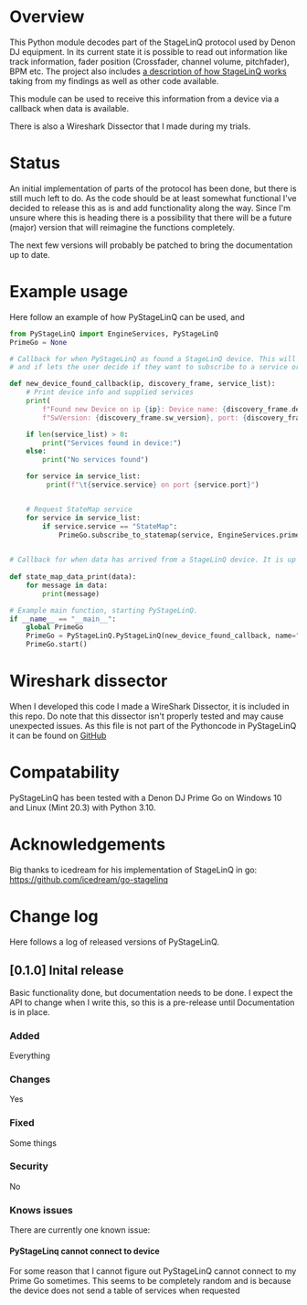 # Overview
This Python module decodes part of the StageLinQ protocol used by Denon DJ equipment. In its current state it is
possible to read out information like track information, fader position (Crossfader, channel volume, pitchfader), BPM 
etc. The project also includes [a description of how StageLinQ works](https://github.com/Jaxc/PyStageLinQ/blob/main/StageLinQ_protocol.md) taking from my findings
as well as other code available.

This module can be used to receive this information from a device via a callback when data is available.

There is also a Wireshark Dissector that I made during my trials.

# Status
An initial implementation of parts of the protocol has been done, but there is still much left to do. As the code should
be at least somewhat functional I've decided to release this as is and add functionality along the way. Since I'm unsure
where this is heading there is a possibility that there will be a future (major) version that will reimagine the 
functions completely.

The next few versions will probably be patched to bring the documentation up to date.

# Example usage
Here follow an example of how PyStageLinQ can be used, and 

```python
from PyStageLinQ import EngineServices, PyStageLinQ
PrimeGo = None

# Callback for when PyStageLinQ as found a StageLinQ device. This will print out information about the found device
# and if lets the user decide if they want to subscribe to a service or not.

def new_device_found_callback(ip, discovery_frame, service_list):
    # Print device info and supplied services
    print(
        f"Found new Device on ip {ip}: Device name: {discovery_frame.device_name}, ConnectionType: {discovery_frame.connection_type}, SwName: {discovery_frame.sw_name}, "
        f"SwVersion: {discovery_frame.sw_version}, port: {discovery_frame.Port}")

    if len(service_list) > 0:
        print("Services found in device:")
    else:
        print("No services found")

    for service in service_list:
         print(f"\t{service.service} on port {service.port}")


    # Request StateMap service
    for service in service_list:
        if service.service == "StateMap":
            PrimeGo.subscribe_to_statemap(service, EngineServices.prime_go, state_map_data_print)

            
# Callback for when data has arrived from a StageLinQ device. It is up to the user what to do with this information.
            
def state_map_data_print(data):
    for message in data:
        print(message)

# Example main function, starting PyStageLinQ.
if __name__ == "__main__":
    global PrimeGo
    PrimeGo = PyStageLinQ.PyStageLinQ(new_device_found_callback, name="Jaxcie StagelinQ")
    PrimeGo.start()
```

# Wireshark dissector
When I developed this code I made a WireShark Dissector, it is included in this repo. Do note that this dissector 
isn't properly tested and may cause unexpected issues. As this file is not part of the Pythoncode in PyStageLinQ it can
be found on [GitHub](https://github.com/Jaxc/PyStageLinQ/blob/main/tools/StageLinQ.lua)

# Compatability
PyStageLinQ has been tested with a Denon DJ Prime Go on Windows 10 and Linux (Mint 20.3) with Python 3.10. 

# Acknowledgements
Big thanks to icedream for his implementation of StageLinQ in go:
https://github.com/icedream/go-stagelinq

# Change log
Here follows a log of released versions of PyStageLinQ.
## [0.1.0] Inital release
Basic functionality done, but documentation needs to be done. I expect the API to change when I write this, so this is
a pre-release until Documentation is in place.
### Added
Everything
### Changes
Yes
### Fixed
Some things
### Security
No
### Knows issues
There are currently one known issue:
#### PyStageLinq cannot connect to device
For some reason that I cannot figure out PyStageLinQ cannot connect to my Prime Go sometimes. This seems to be
completely random and is because the device does not send a table of services when requested